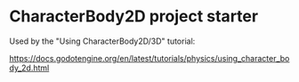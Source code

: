 # CharacterBody2D project starter

Used by the "Using CharacterBody2D/3D" tutorial:

https://docs.godotengine.org/en/latest/tutorials/physics/using_character_body_2d.html

